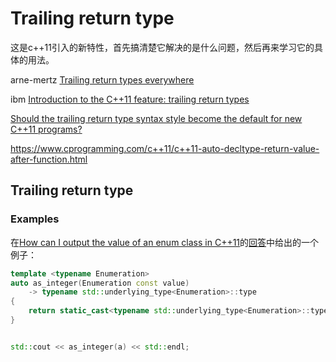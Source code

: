 # Trailing return type

这是c++11引入的新特性，首先搞清楚它解决的是什么问题，然后再来学习它的具体的用法。



arne-mertz [Trailing return types everywhere](https://arne-mertz.de/2016/11/trailing-return-types-everywhere/)

ibm [Introduction to the C++11 feature: trailing return types](https://www.ibm.com/developerworks/community/blogs/5894415f-be62-4bc0-81c5-3956e82276f3/entry/introduction_to_the_c_11_feature_trailing_return_types?lang=en)

[Should the trailing return type syntax style become the default for new C++11 programs? ](https://stackoverflow.com/questions/11215227/should-the-trailing-return-type-syntax-style-become-the-default-for-new-c11-pr)



https://www.cprogramming.com/c++11/c++11-auto-decltype-return-value-after-function.html



## Trailing return type

### Examples

在[How can I output the value of an enum class in C++11](https://stackoverflow.com/questions/11421432/how-can-i-output-the-value-of-an-enum-class-in-c11)的[回答](https://stackoverflow.com/a/11421471)中给出的一个例子：

```c++
template <typename Enumeration>
auto as_integer(Enumeration const value)
    -> typename std::underlying_type<Enumeration>::type
{
    return static_cast<typename std::underlying_type<Enumeration>::type>(value);
}


std::cout << as_integer(a) << std::endl;
```

